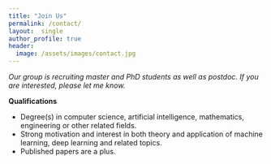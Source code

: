 ```yaml
---
title: "Join Us"
permalink: /contact/
layout:  single
author_profile: true
header:
  image: /assets/images/contact.jpg
---
```


*Our group is recruiting master and PhD students as well as postdoc. If you are interested, please let me know.*

**Qualifications**
- Degree(s) in computer science, artificial intelligence, mathematics, engineering or other related fields.
- Strong motivation and interest in both theory and application of machine learning, deep learning and related topics.
- Published papers are a plus.